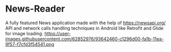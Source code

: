 # News-Reader
A fully featured News application made with the help of https://newsapi.org/ API and network calls handling techniques in Android like Retrofit and Glide for image loading.
https://user-images.githubusercontent.com/62852976/93642460-c1296d00-fa1b-11ea-9f57-f7cfd3f54541.png

